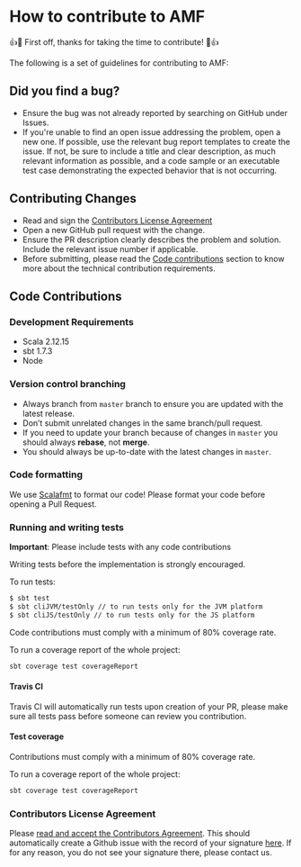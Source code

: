 # How to contribute to AMF

👍🎉 First off, thanks for taking the time to contribute! 🎉👍

The following is a set of guidelines for contributing to AMF:

## Did you find a bug?
- Ensure the bug was not already reported by searching on GitHub under Issues.
- If you're unable to find an open issue addressing the problem, open a new one. If possible, use the relevant bug report templates to create the issue.
If not, be sure to include a title and clear description, as much relevant information as possible, 
and a code sample or an executable test case demonstrating the expected 
behavior that is not occurring.

## Contributing Changes
- Read and sign the [Contributors License Agreement](#contributors-license-agreement)
- Open a new GitHub pull request with the change.
- Ensure the PR description clearly describes the problem and solution. Include the relevant issue number if applicable.
- Before submitting, please read the [Code contributions](#code-contributions) section to know more about the technical contribution requirements.

## Code Contributions

### Development Requirements
* Scala 2.12.15
* sbt 1.7.3
* Node

### Version control branching
- Always branch from `master` branch to ensure you are updated with the latest release.
- Don’t submit unrelated changes in the same branch/pull request.
- If you need to update your branch because of changes in `master` you should always **rebase**, not **merge**.
- You should always be up-to-date with the latest changes in `master`.

### Code formatting

We use [Scalafmt](https://scalameta.org/scalafmt/) to format our code! Please format your code before opening a Pull Request.

### Running and writing tests

**Important**: Please include tests with any code contributions

Writing tests before the implementation is strongly encouraged. 

To run tests:
```sh
$ sbt test
$ sbt cliJVM/testOnly // to run tests only for the JVM platform
$ sbt cliJS/testOnly // to run tests only for the JS platform
```

Code contributions must comply with a minimum of 80% coverage rate. 

To run a coverage report of the whole project:
```sh
sbt coverage test coverageReport
```

#### Travis CI

Travis CI will automatically run tests upon creation of your PR, please make sure all tests pass before someone can review you contribution.

#### Test coverage

Contributions must comply with a minimum of 80% coverage rate.

To run a coverage report of the whole project:
```sh
sbt coverage test coverageReport
```

### Contributors License Agreement

Please [read and accept the Contributors Agreement](https://api-notebook.anypoint.mulesoft.com/notebooks#380297ed0e474010ff43). 
This should automatically create a Github issue with the record of your signature [here](https://github.com/mulesoft/contributor-agreements/issues). 
If for any reason, you do not see your signature there, please contact us.

